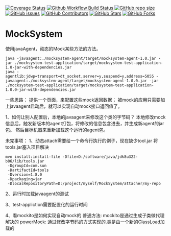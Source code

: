 <a href="https://codecov.io/gh/wangjie-fourth/MockSystem/branch/main"><img src="https://img.shields.io/codecov/c/github/wangjie-fourth/MockSystem/main?logo=codecov&logoColor=white" alt="Coverage Status"></a>
<a href="https://github.com/wangjie-fourth/MockSystem/actions/workflows/build_and_test.yaml">
<img src="https://img.shields.io/github/actions/workflow/status/wangjie-fourth/MockSystem/build_and_test.yaml?branch=main&logo=github&logoColor=white&label=fast ci" alt="Github Workflow Build Status">
</a>
<a href="https://github.com/wangjie-fourth/MockSystem"><img src="https://img.shields.io/github/repo-size/wangjie-fourth/MockSystem" alt="GitHub repo size"></a>
<a href="https://github.com/wangjie-fourth/MockSystem/issues"><img src="https://img.shields.io/github/issues/wangjie-fourth/MockSystem" alt="GitHub issues"></a>
<a href="https://github.com/wangjie-fourth/MockSystem/graphs/contributors"><img src="https://img.shields.io/github/contributors/wangjie-fourth/MockSystem" alt="GitHub Contributors"></a>
<a href="https://github.com/wangjie-fourth/MockSystem/stargazers"><img src="https://img.shields.io/github/stars/wangjie-fourth/MockSystem" alt="GitHub Stars"></a>
<a href="https://github.com/wangjie-fourth/MockSystem/fork"><img src="https://img.shields.io/github/forks/wangjie-fourth/MockSystem" alt="GitHub Forks"></a>

# MockSystem
使用javaAgent，动态的Mock某些方法的方法。
```shell
java -javaagent:./mocksystem-agent/target/mocksystem-agent-1.0.jar -jar ./mocksystem-test-application/target/mocksystem-test-application-1.0-jar-with-dependencies.jar
java -agentlib:jdwp=transport=dt_socket,server=y,suspend=y,address=5055 -javaagent:./mocksystem-agent/target/mocksystem-agent-1.0.0.jar -jar ./mocksystem-test-application/target/mocksystem-test-application-1.0.0-jar-with-dependencies.jar
```

一些思路：
提供一个页面，来配置这些mock返回数据；
被mock的应用只需要加上javaagent启动后，就可以实现自动mock接口返回值了。

1、如何让别人配置后，本地的javaagent来修改这个类的字节码？
本地修改mock信息后，触发新版本的agent打包，将修改的信息包含进去，并生成新agent的jar包。
然后目标机器来重新加载这个运行的agent包。



未完事项：
1、动态attach需要给一个命令行执行的例子，现在缺少tool.jar
将tools.jar塞入项目解决
```shell
mvn install:install-file -Dfile=D:/software/java/jdk8u322-b06/lib/tools.jar
 -DgroupId=com.sun
 -DartifactId=tools
 -Dversion=1.8.0
 -Dpackaging=jar
 -DlocalRepositoryPath=D:/project/myself/MockSystem/attacher/my-repo
```

2、运行时加载javaagent的测试

3、test-appliction需要配置化的运行时间

4、看mockito是如何实现自动mock的
普通方法: mockito是通过生成子类做代理解决的
powerMock: 通过修改字节码的方式实现的.类是由一个新的ClassLoad加载的